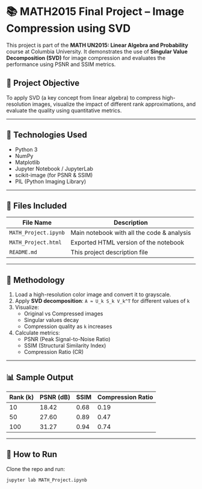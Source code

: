# 📚 MATH2015 Final Project – Image Compression using SVD

This project is part of the **MATH UN2015: Linear Algebra and Probability** course at Columbia University. It demonstrates the use of **Singular Value Decomposition (SVD)** for image compression and evaluates the performance using PSNR and SSIM metrics.

## 🧠 Project Objective

To apply SVD (a key concept from linear algebra) to compress high-resolution images, visualize the impact of different rank approximations, and evaluate the quality using quantitative metrics.

---

## 🔧 Technologies Used

- Python 3
- NumPy
- Matplotlib
- Jupyter Notebook / JupyterLab
- scikit-image (for PSNR & SSIM)
- PIL (Python Imaging Library)

---

## 📂 Files Included

| File Name              | Description                                 |
|------------------------|---------------------------------------------|
| `MATH_Project.ipynb`   | Main notebook with all the code & analysis  |
| `MATH_Project.html`    | Exported HTML version of the notebook       |
| `README.md`            | This project description file               |

---

## 📸 Methodology

1. Load a high-resolution color image and convert it to grayscale.
2. Apply **SVD decomposition**: `A ≈ U_k S_k V_k^T` for different values of `k`
3. Visualize:
   - Original vs Compressed images
   - Singular values decay
   - Compression quality as `k` increases
4. Calculate metrics:
   - PSNR (Peak Signal-to-Noise Ratio)
   - SSIM (Structural Similarity Index)
   - Compression Ratio (CR)

---

## 📊 Sample Output

| Rank (k) | PSNR (dB) | SSIM  | Compression Ratio |
|----------|-----------|-------|-------------------|
| 10       | 18.42     | 0.68  | 0.19              |
| 50       | 27.60     | 0.89  | 0.47              |
| 100      | 31.27     | 0.94  | 0.74              |

---

## 📝 How to Run

Clone the repo and run:

```bash
jupyter lab MATH_Project.ipynb
